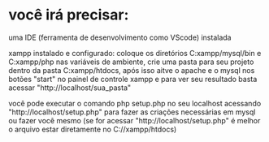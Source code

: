 # você irá precisar: 

uma IDE (ferramenta de desenvolvimento como VScode) instalada 

xampp instalado e configurado: coloque os diretórios C:xampp/mysql/bin e C:xampp/php nas variáveis de ambiente, crie uma pasta para seu projeto dentro da pasta C:xampp/htdocs, após isso aitve o apache e o mysql nos botões "start" no painel de controle xampp e para ver seu resultado basta acessar "http://localhost/sua_pasta"

você pode executar o comando php setup.php no seu localhost acessando "http://localhost/setup.php" para fazer as criações necessárias em mysql ou fazer você mesmo (se for acessar "http://localhost/setup.php" é melhor o arquivo estar diretamente no C://xampp/htdocs)

